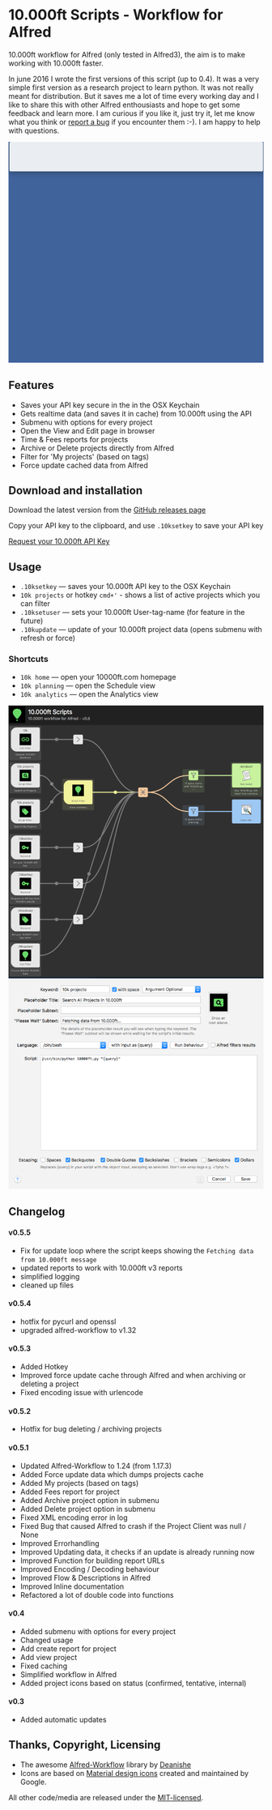 # 10.000ft Scripts - Workflow for Alfred #
10.000ft workflow for Alfred (only tested in Alfred3), the aim is to make working with 10.000ft faster.

In june 2016 I wrote the first versions of this script (up to 0.4). It was a very simple first version as a research project to learn python. It was not really meant for distribution. But it saves me a lot of time every working day and I like to share this with other Alfred enthousiasts and hope to get some feedback and learn more. I am curious if you like it, just try it, let me know what you think or [report a bug](https://github.com/jceelen/alfred-10000ft-scripts/issues)  if you encounter them :-). I am happy to help with questions.

<img src="docs/demo.gif" alt="Demo" />

## Features ##
- Saves your API key secure in the in the OSX Keychain
- Gets realtime data (and saves it in cache) from 10.000ft using the API
- Submenu with options for every project
 - Open the View and Edit page in browser
 - Time & Fees reports for projects
 - Archive or Delete projects directly from Alfred 
- Filter for 'My projects' (based on tags)
- Force update cached data from Alfred

## Download and installation ##
Download the latest version from the [GitHub releases page](https://github.com/jceelen/alfred-10000ft-scripts/releases/latest)

Copy your API key to the clipboard, and use `.10ksetkey` to save your API key

[Request your 10.000ft API Key](http://10000ft.us6.list-manage2.com/subscribe?u=9c2ec42cba0e4196798807690&id=be8afd4d34)

## Usage ##
- `.10ksetkey` — saves your 10.000ft API key to the OSX Keychain
- `10k projects` or hotkey `cmd+'` - shows a list of active projects which you can filter
- `.10ksetuser` — sets your 10.000ft User-tag-name (for feature in the future)
- `.10kupdate` — update of your 10.000ft project data (opens submenu with refresh or force)

### Shortcuts ###
- `10k home` — open your 10000ft.com homepage
- `10k planning` — open the Schedule view
- `10k analytics` — open the Analytics view

<img src="docs/screenshot1.png" alt="Screenshot1.png" />

<img src="docs/screenshot2.png" alt="Screenshot2.png" />

## Changelog
#### v0.5.5
- Fix for update loop where the script keeps showing the `Fetching data from 10.000ft message`
- updated reports to work with 10.000ft v3 reports
- simplified logging
- cleaned up files

#### v0.5.4
- hotfix for pycurl and openssl
- upgraded alfred-workflow to v1.32

#### v0.5.3
- Added Hotkey
- Improved force update cache through Alfred and when archiving or deleting a project
- Fixed encoding issue with urlencode

#### v0.5.2
- Hotfix for bug deleting / archiving projects

#### v0.5.1
- Updated Alfred-Workflow to 1.24 (from 1.17.3)
- Added Force update data which dumps projects cache
- Added My projects (based on tags)
- Added Fees report for project
- Added Archive project option in submenu
- Added Delete project option in submenu
- Fixed XML encoding error in log
- Fixed Bug that caused Alfred to crash if the Project Client was null / None
- Improved Errorhandling
- Improved Updating data, it checks if an update is already running now
- Improved Function for building report URLs
- Improved Encoding / Decoding behaviour
- Improved Flow & Descriptions in Alfred
- Improved Inline documentation
- Refactored a lot of double code into functions

#### v0.4
- Added submenu with options for every project
- Changed usage
- Add create report for project
- Add view project
- Fixed caching
- Simplified workflow in Alfred
- Added project icons based on status (confirmed, tentative, internal)

#### v0.3
- Added automatic updates

## Thanks, Copyright, Licensing ##
- The awesome [Alfred-Workflow](http://www.deanishe.net/alfred-workflow/) library by [Deanishe](https://github.com/deanishe)
- Icons are based on [Material design icons](https://github.com/google/material-design-icons) created and maintained by Google.

All other code/media are released under the [MIT-licensed](http://opensource.org/licenses/MIT). 
